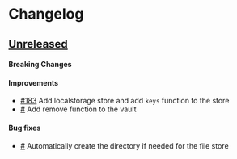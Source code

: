 # Changelog

## [Unreleased](https://github.com/mesg-foundation/js-sdk/releases/tag/%40mesg%2Fvault%40X.X.X)

#### Breaking Changes
#### Improvements

- [#183](https://github.com/mesg-foundation/js-sdk/pull/183) Add localstorage store and add `keys` function to the store
- [#](https://github.com/mesg-foundation/js-sdk/pull/) Add remove function to the vault

#### Bug fixes

- [#](https://github.com/mesg-foundation/js-sdk/pull/) Automatically create the directory if needed for the file store